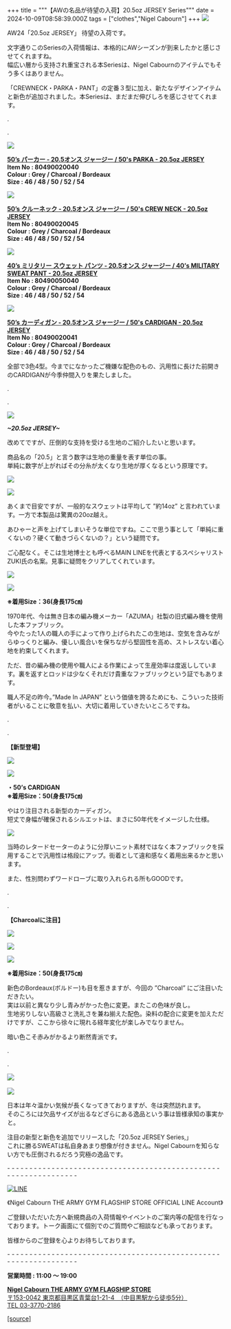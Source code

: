 +++
title = """【AWの名品が待望の入荷】20.5oz JERSEY Series"""
date = 2024-10-09T08:58:39.000Z
tags = ["clothes","Nigel Cabourn"]
+++
![](https://cdn.shopify.com/s/files/1/0094/9295/5196/files/DSC2250_480x480.jpg?v=1728459899)

AW24「20.5oz JERSEY」 待望の入荷です。

文字通りこのSeriesの入荷情報は、本格的にAWシーズンが到来したかと感じさせてくれますね。  
幅広い層から支持され重宝される本Seriesは、Nigel Cabournのアイテムでもそう多くはありません。

「CREWNECK・PARKA・PANT」の定番３型に加え、新たなデザインアイテムと新色が追加されました。本Seriesは、まだまだ伸びしろを感じさせてくれます。

.

.

![](https://cdn.shopify.com/s/files/1/0094/9295/5196/files/IMG_4111_480x480.jpg?v=1728440368)

[**50’s パーカー ‐ 20.5オンス ジャージー / 50's PARKA - 20.5oz JERSEY**](https://cabourn.jp/products/80490020040)  
**Item No : 80490020040**  
**Colour : Grey / Charcoal / Bordeaux**  
**Size : 46 / 48 / 50 / 52 / 54**

![](https://cdn.shopify.com/s/files/1/0094/9295/5196/files/IMG_4097_480x480.jpg?v=1728440368)

[**50’s クルーネック ‐ 20.5オンス ジャージー / 50's CREW NECK - 20.5oz JERSEY**](https://cabourn.jp/products/80490020045)  
**Item No : 80490020045**  
**Colour : Grey / Charcoal / Bordeaux**  
**Size : 46 / 48 / 50 / 52 / 54**

![](https://cdn.shopify.com/s/files/1/0094/9295/5196/files/IMG_4114_4b7a34a1-43fb-42f0-a638-5c18b88295f6_480x480.jpg?v=1728440367)

[**40’s ミリタリー スウェット パンツ ‐ 20.5オンス ジャージー / 40’s MILITARY SWEAT PANT - 20.5oz JERSEY**](https://cabourn.jp/products/80490050040)  
**Item No : 80490050040**  
**Colour : Grey / Charcoal / Bordeaux**  
**Size : 46 / 48 / 50 / 52 / 54**

![](https://cdn.shopify.com/s/files/1/0094/9295/5196/files/IMG_4123_6f47e118-80a3-44b2-9e0f-c57b5d53a0c9_480x480.jpg?v=1728459900)

[**50’s カーディガン ‐ 20.5オンス ジャージー / 50's CARDIGAN - 20.5oz JERSEY**](https://cabourn.jp/products/80490020041)  
**Item No : 80490020041**  
**Colour : Grey / Charcoal / Bordeaux**  
**Size : 46 / 48 / 50 / 52 / 54**

全部で3色4型。今までになかったご機嫌な配色のもの、汎用性に長けた前開きのCARDIGANが今季仲間入りを果たしました。

.

.

![](https://cdn.shopify.com/s/files/1/0094/9295/5196/files/IMG_5654_480x480.jpg?v=1728440365)

_**~20.5oz JERSEY~**_

改めてですが、圧倒的な支持を受ける生地のご紹介したいと思います。

商品名の「20.5」と言う数字は生地の重量を表す単位の事。  
単純に数字が上がればその分糸が太くなり生地が厚くなるという原理です。

![](https://cdn.shopify.com/s/files/1/0094/9295/5196/files/DSC2202_480x480.jpg?v=1728454438)

![](https://cdn.shopify.com/s/files/1/0094/9295/5196/files/DSC2210_480x480.jpg?v=1728454438)

あくまで目安ですが、一般的なスウェットは平均して ”約14oz” と言われています。一方で本製品は驚異の20oz越え。

あひゃーと声を上げてしまいそうな単位ですね。ここで思う事として「単純に重くないの？硬くて動きづらくないの？」という疑問です。

ご心配なく。そこは生地博士とも呼べるMAIN LINEを代表とするスペシャリストZUKI氏の名案。見事に疑問をクリアしてくれています。

![](https://cdn.shopify.com/s/files/1/0094/9295/5196/files/DSC2112_480x480.jpg?v=1728454439)

![](https://cdn.shopify.com/s/files/1/0094/9295/5196/files/DSC2149_480x480.jpg?v=1728454437)

**※着用Size：36(身長175㎝)**

1970年代、今は無き日本の編み機メーカー「AZUMA」社製の旧式編み機を使用した本ファブリック。  
今やたった1人の職人の手によって作り上げられたこの生地は、空気を含みながらゆっくりと編み、優しい風合いを保ちながら堅固性を高め、ストレスない着心地を約束してくれます。

ただ、昔の編み機の使用や職人による作業によって生産効率は度返ししています。裏を返すとロッドは少なくそれだけ貴重なファブリックという証でもあります。

職人不足の昨今。”Made In JAPAN” という価値を誇るためにも、こういった技術者がいることに敬意を払い、大切に着用していきたいところですね。

.

.

**【新型登場】**

![](https://cdn.shopify.com/s/files/1/0094/9295/5196/files/DSC2240_480x480.jpg?v=1728459899)

![](https://cdn.shopify.com/s/files/1/0094/9295/5196/files/DSC2242_480x480.jpg?v=1728459899)

**・50’s CARDIGAN**   
**※着用Size：50(身長175㎝)**

やはり注目される新型のカーディガン。  
短丈で身幅が確保されるシルエットは、まさに50年代をイメージした仕様。

![](https://cdn.shopify.com/s/files/1/0094/9295/5196/files/DSC2213_480x480.jpg?v=1728460352)

当時のレタードセーターのように分厚いニット素材ではなく本ファブリックを採用することで汎用性は格段にアップ。街着として違和感なく着用出来るかと思います。

また、性別問わずワードローブに取り入れられる所もGOODです。

.

.

**【Charcoalに注目】**

![](https://cdn.shopify.com/s/files/1/0094/9295/5196/files/IMG_5633_352773ed-853f-4d14-9aed-f91331fac914_480x480.jpg?v=1728440367)

![](https://cdn.shopify.com/s/files/1/0094/9295/5196/files/IMG_5637_0a43ce9c-aa00-47a7-a048-6b940fcd012f_480x480.jpg?v=1728440599)

![](https://cdn.shopify.com/s/files/1/0094/9295/5196/files/IMG_5659_bc8c55d4-3c8f-4bf2-ae2b-109057a8a50f_480x480.jpg?v=1728440367)

**※着用Size：50(身長175㎝)**

新色のBordeaux(ボルドー)も目を惹きますが、今回の ”Charcoal” にご注目いただきたい。  
実は以前と異なり少し青みがかった色に変更。またこの色味が良し。  
生地劣りしない高級さと洗礼さを兼ね揃えた配色。染料の配合に変更を加えただけですが、ここから徐々に現れる経年変化が楽しみでなりません。

暗い色こそ赤みがかるより断然青派です。

.

.

![](https://cdn.shopify.com/s/files/1/0094/9295/5196/files/DSC2203_480x480.jpg?v=1728460234) 

![](https://cdn.shopify.com/s/files/1/0094/9295/5196/files/DSC2154_590bafc7-ad78-42d8-b570-1d456d8f531b_480x480.jpg?v=1728463127)

日本は年々温かい気候が長くなってきておりますが、冬は突然訪れます。  
そのころには欠品サイズが出るなどざらにある逸品という事は皆様承知の事実かと。

注目の新型と新色を追加でリリースした「20.5oz JERSEY Series,」   
これに勝るSWEATは私自身あまり想像が付きません。Nigel Cabournを知らない方でも圧倒されるだろう究極の逸品です。

\- - - - - - - - - - - - - - - - - - - - - - - - - - - - - - - - - - - - - - - - - - - - - - - - - - - - - - - - - - - - - - - -  

[![LINE](https://cdn.shopify.com/s/files/1/0094/9295/5196/files/ja_600x600.png?v=1631941030)](https://lin.ee/NpdpRpF)

《Nigel Cabourn THE ARMY GYM FLAGSHIP STORE OFFICIAL LINE Account》

ご登録いただいた方へ新規商品の入荷情報やイベントのご案内等の配信を行なっております。トーク画面にて個別でのご質問やご相談なども承っております。

皆様からのご登録を心よりお待ちしております。

\- - - - - - - - - - - - - - - - - - - - - - - - - - - - - - - - - - - - - - - - - - - - - - - - - - - - - - - - - - - - - - - - 

**営業時間 : 11:00 〜 19:00**

[**Nigel Cabourn THE ARMY GYM FLAGSHIP STORE**](https://cabourn.jp/pages/flagship)  
[〒153-0042 東京都目黒区青葉台1-21-4　（中目黒駅から徒歩5分）](https://cabourn.jp/pages/flagship)  
[TEL 03-3770-2186](https://cabourn.jp/pages/flagship)

[[source]](https://cabourn.jp/blogs/shop-info/flagship20241009)
